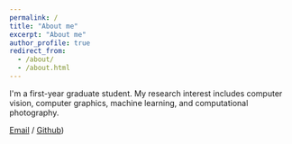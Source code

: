 ```yaml
---
permalink: /
title: "About me"
excerpt: "About me"
author_profile: true
redirect_from: 
  - /about/
  - /about.html
---
```


I'm a first-year graduate student. My research interest includes computer vision, computer graphics, machine learning, and computational photography.

[Email](shuairen811@gmail.com) / [Github](https://github.com/ShuaiRen711))
